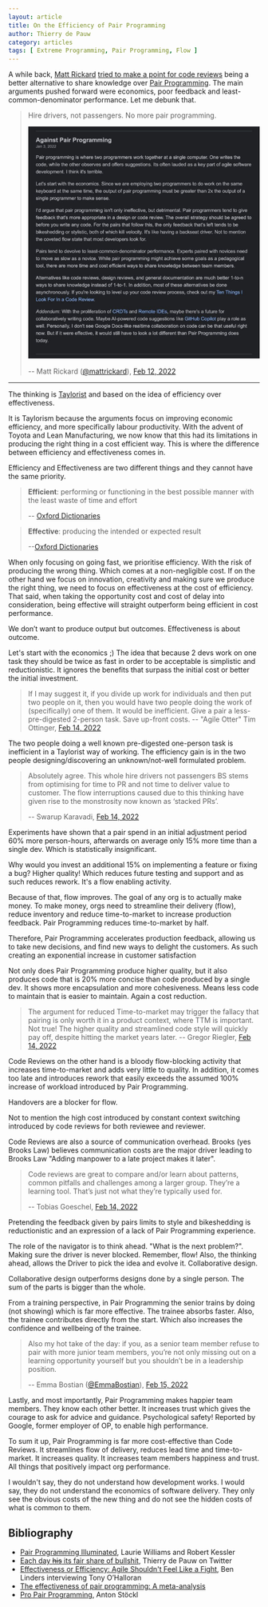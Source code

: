 ```yaml
---
layout: article
title: On the Efficiency of Pair Programming
author: Thierry de Pauw
category: articles
tags: [ Extreme Programming, Pair Programming, Flow ]
---
```


A while back, [Matt Rickard](https://twitter.com/mattrickard) [tried to make a point for code reviews](https://twitter.com/mattrickard/status/1492548554426048514) being a better alternative to share knowledge over [Pair Programming](http://www.extremeprogramming.org/rules/pair.html). The main arguments pushed forward were economics, poor feedback and least-common-denominator performance. Let me debunk that.

> Hire drivers, not passengers. No more pair programming.
>
> ![Against Pair Programming, Matt Rickard](/images/pair-programming/matt-rickard-against-pair-programming.jpg)
>
> -- Matt Rickard ([@mattrickard](https://twitter.com/mattrickard)), [Feb 12, 2022](https://twitter.com/mattrickard/status/1492548554426048514)

---

The thinking is [Taylorist](https://en.wikipedia.org/wiki/Scientific_management) and based on the idea of efficiency over effectiveness.

It is Taylorism because the arguments focus on improving economic efficiency, and more specifically labour productivity. With the advent of Toyota and Lean Manufacturing, we now know that this had its limitations in producing the right thing in a cost efficient way. This is where the difference between efficiency and effectiveness comes in.

Efficiency and Effectiveness are two different things and they cannot have the same priority.

> **Efficient**: performing or functioning in the best possible manner with the least waste of time and effort
>
> -- [Oxford Dictionaries](https://www.dictionary.com/browse/efficient)

> **Effective**: producing the intended or expected result
>
> --[Oxford Dictionaries](https://www.dictionary.com/browse/effective)

When only focusing on going fast, we prioritise efficiency. With the risk of producing the wrong thing. Which comes at a non-negligible cost. If on the other hand we focus on innovation, creativity and making sure we produce the right thing, we need to focus on effectiveness at the cost of efficiency. That said, when taking the opportunity cost and cost of delay into consideration, being effective will straight outperform being efficient in cost performance.

We don’t want to produce output but outcomes. Effectiveness is about outcome.

Let's start with the economics ;)
The idea that because 2 devs work on one task they should be twice as fast in order to be acceptable is simplistic and reductionistic. It ignores the benefits that surpass the initial cost or better the initial investment.

> If I may suggest it, if you divide up work for individuals and then put two people on it, then you would have two people doing the work of (specifically) one of them.
> It would be inefficient.
> Give a pair a less-pre-digested 2-person task.
> Save up-front costs.
> -- "Agile Otter" Tim Ottinger, [Feb 14, 2022](https://twitter.com/tottinge/status/1493352052289941515)

The two people doing a well known pre-digested one-person task is inefficient in a Taylorist way of working.
The efficiency gain is in the two people designing/discovering an unknown/not-well formulated problem.

> Absolutely agree. This whole hire drivers not passengers BS stems from optimising for time to PR and not time to deliver value to customer. The flow interruptions caused due to this thinking have given rise to the monstrosity now known as ‘stacked PRs’.
>
> -- Swarup Karavadi, [Feb 14, 2022](https://twitter.com/swazza85/status/1493296352838705155)

Experiments have shown that a pair spend in an initial adjustment period 60% more person-hours, afterwards on average only 15% more time than a single dev. Which is statistically insignificant.

Why would you invest an additional 15% on implementing a feature or fixing a bug?
Higher quality!
Which reduces future testing and support and as such reduces rework. It's a flow enabling activity.

Because of that, flow improves.
The goal of any org is to actually make money.
To make money, orgs need to streamline their delivery (flow), reduce inventory and reduce time-to-market to increase production feedback.
Pair Programming reduces time-to-market by half.

Therefore, Pair Programming accelerates production feedback, allowing us to take new decisions, and find new ways to delight the customers. As such creating an exponential increase in customer satisfaction

Not only does Pair Programming produce higher quality, but it also produces code that is 20% more concise than code produced by a single dev. It shows more encapsulation and more cohesiveness.
Means less code to maintain that is easier to maintain. Again a cost reduction.

> The argument for reduced Time-to-market may trigger the fallacy that pairing is only worth it in a product context, where TTM is important. Not true! The higher quality and streamlined code style will quickly pay off, despite hitting the market years later.
> -- Gregor Riegler, [Feb 14, 2022](https://twitter.com/gregor_riegler/status/1493329386250121222)

Code Reviews on the other hand is a bloody flow-blocking activity that increases time-to-market and adds very little to quality. In addition, it comes too late and introduces rework that easily exceeds the assumed 100% increase of workload introduced by Pair Programming.

Handovers are a blocker for flow.

Not to mention the high cost introduced by constant context switching introduced by code reviews for both reviewee and reviewer.

Code Reviews are also a source of communication overhead. Brooks (yes Brooks Law) believes communication costs are the major driver leading to Brooks Law "Adding manpower to a late project makes it later".

> Code reviews are great to compare and/or learn about patterns, common pitfalls and challenges among a larger group. They’re a learning tool. That’s just not what they’re typically used for.
>
> -- Tobias Goeschel, [Feb 14, 2022](https://twitter.com/w3ltraumpirat/status/1493329453879017473)

Pretending the feedback given by pairs limits to style and bikeshedding is reductionistic and an expression of a lack of Pair Programming experience.

The role of the navigator is to think ahead. "What is the next problem?". Making sure the driver is never blocked. Remember, flow!
Also, the thinking ahead, allows the Driver to pick the idea and evolve it. Collaborative design.

Collaborative design outperforms designs done by a single person. The sum of the parts is bigger than the whole.

From a training perspective, in Pair Programming the senior trains by doing (not showing) which is far more effective. The trainee absorbs faster. Also, the trainee contributes directly from the start. Which also increases the confidence and wellbeing of the trainee.

> Also my hot take of the day: if you, as a senior team member refuse to pair with more junior team members, you’re not only missing out on a learning opportunity yourself but you shouldn’t be in a leadership position.
>
> -- Emma Bostian ([@EmmaBostian](https://twitter.com/EmmaBostian)), [Feb 15, 2022](https://twitter.com/EmmaBostian/status/1493511128466526215)

Lastly, and most importantly, Pair Programming makes happier team members. They know each other better. It increases trust which gives the courage to ask for advice and guidance.
Psychological safety!
Reported by Google, former employer of OP, to enable high performance.

To sum it up, Pair Programming is far more cost-effective than Code Reviews.
It streamlines flow of delivery, reduces lead time and time-to-market.
It increases quality.
It increases team members happiness and trust.
All things that positively impact org performance.

I wouldn't say, they do not understand how development works.
I would say, they do not understand the economics of software delivery.
They only see the obvious costs of the new thing and do not see the hidden costs of what is common to them.



## Bibliography

- [Pair Programming Illuminated](https://www.goodreads.com/en/book/show/1762375), Laurie Williams and Robert Kessler
- [Each day ~~his~~ its fair share of bullshit](https://twitter.com/tdpauw/status/1493234376217354242?s=20), Thierry de Pauw on Twitter
- [Effectiveness or Efficiency: Agile Shouldn't Feel Like a Fight](https://www.infoq.com/news/2019/09/agile-effectiveness-efficiency/), Ben Linders interviewing Tony O’Halloran
- [The effectiveness of pair programming: A meta-analysis](https://www.sciencedirect.com/science/article/abs/pii/S0950584909000123)
- [Pro Pair Programming](https://medium.com/@TonyBologni/pro-pair-programming-763622b2bb7), Anton Stöckl


